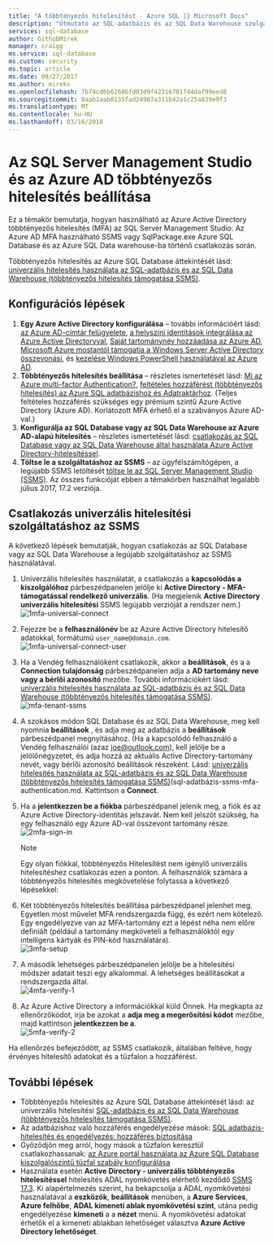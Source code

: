```yaml
---
title: "A többtényezős hitelesítést - Azure SQL |} Microsoft Docs"
description: "Útmutató az SQL-adatbázis és az SQL Data Warehouse szolgáltatáshoz az SSMS Multi-Factored-hitelesítés használatára."
services: sql-database
author: GithubMirek
manager: craigg
ms.service: sql-database
ms.custom: security
ms.topic: article
ms.date: 09/27/2017
ms.author: mireks
ms.openlocfilehash: 7b74cd6b62686fd03d9f42316701f44daf99eed8
ms.sourcegitcommit: 8aab1aab0135fad24987a311b42a1c25a839e9f3
ms.translationtype: MT
ms.contentlocale: hu-HU
ms.lasthandoff: 03/16/2018
---
```

# <a name="configure-multi-factor-authentication-for-sql-server-management-studio-and-azure-ad"></a>Az SQL Server Management Studio és az Azure AD többtényezős hitelesítés beállítása

Ez a témakör bemutatja, hogyan használható az Azure Active Directory többtényezős hitelesítés (MFA) az SQL Server Management Studio. Az Azure AD MFA használható SSMS vagy SqlPackage.exe Azure SQL Database és az Azure SQL Data warehouse-ba történő csatlakozás során.

Többtényezős hitelesítés az Azure SQL Database áttekintését lásd: [univerzális hitelesítés használata az SQL-adatbázis és az SQL Data Warehouse (többtényezős hitelesítés támogatása SSMS)](sql-database-ssms-mfa-authentication.md).

## <a name="configuration-steps"></a>Konfigurációs lépések

1. **Egy Azure Active Directory konfigurálása** – további információért lásd: [az Azure AD-címtár felügyelete](https://msdn.microsoft.com/library/azure/hh967611.aspx), [a helyszíni identitások integrálása az Azure Active Directoryval](../active-directory/active-directory-aadconnect.md), [ Saját tartománynév hozzáadása az Azure AD](https://azure.microsoft.com/blog/2012/11/28/windows-azure-now-supports-federation-with-windows-server-active-directory/), [Microsoft Azure mostantól támogatja a Windows Server Active Directory összevonási](https://azure.microsoft.com/blog/2012/11/28/windows-azure-now-supports-federation-with-windows-server-active-directory/), és [kezelése Windows PowerShell használatával az Azure AD](https://msdn.microsoft.com/library/azure/jj151815.aspx).
2. **Többtényezős hitelesítés beállítása** – részletes ismertetését lásd: [Mi az Azure multi-factor Authentication?](../multi-factor-authentication/multi-factor-authentication.md), [feltételes hozzáférést (többtényezős hitelesítés) az Azure SQL adatbázishoz és Adatraktárhoz](sql-database-conditional-access.md). (Teljes feltételes hozzáférés szükséges egy prémium szintű Azure Active Directory (Azure AD). Korlátozott MFA érhető el a szabványos Azure AD-val.)
3. **Konfigurálja az SQL Database vagy az SQL Data Warehouse az Azure AD-alapú hitelesítés** – részletes ismertetését lásd: [csatlakozás az SQL Database vagy az SQL Data Warehouse által használata Azure Active Directory-hitelesítéssel](sql-database-aad-authentication.md).
4. **Töltse le a szolgáltatáshoz az SSMS** – az ügyfélszámítógépen, a legújabb SSMS letöltését [töltse le az SQL Server Management Studio (SSMS)](https://msdn.microsoft.com/library/mt238290.aspx). Az összes funkcióját ebben a témakörben használhat legalább július 2017, 17.2 verziója.  

## <a name="connecting-by-using-universal-authentication-with-ssms"></a>Csatlakozás univerzális hitelesítési szolgáltatáshoz az SSMS

A következő lépések bemutatják, hogyan csatlakozás az SQL Database vagy az SQL Data Warehouse a legújabb szolgáltatáshoz az SSMS használatával.

1. Univerzális hitelesítés használatát, a csatlakozás a **kapcsolódás a kiszolgálóhoz** párbeszédpanelen jelölje ki **Active Directory - MFA-támogatással rendelkező univerzális**. (Ha megjelenik **Active Directory univerzális hitelesítési** SSMS legújabb verzióját a rendszer nem.)  
   ![1mfa-universal-connect][1]  
2. Fejezze be a **felhasználónév** be az Azure Active Directory hitelesítő adatokkal, formátumú `user_name@domain.com`.  
   ![1mfa-universal-connect-user](./media/sql-database-ssms-mfa-auth/1mfa-universal-connect-user.png)   
3. Ha a Vendég felhasználóként csatlakozik, akkor a **beállítások**, és a a **Connection tulajdonság** párbeszédpanelen adja a **AD tartomány neve vagy a bérlői azonosító** mezőbe. További információkért lásd: [univerzális hitelesítés használata az SQL-adatbázis és az SQL Data Warehouse (többtényezős hitelesítés támogatása SSMS)](sql-database-ssms-mfa-authentication.md).
   ![mfa-tenant-ssms](./media/sql-database-ssms-mfa-auth/mfa-tenant-ssms.png)   
4. A szokásos módon SQL Database és az SQL Data Warehouse, meg kell nyomnia **beállítások** , és adja meg az adatbázis a **beállítások** párbeszédpanel megnyitásához. (Ha a kapcsolódó felhasználó a Vendég felhasználói (azaz joe@outlook.com), kell jelölje be a jelölőnégyzetet, és adja hozzá az aktuális Active Directory-tartomány nevét, vagy bérlői azonosító beállítások részeként. Lásd: [univerzális hitelesítés használata az SQL-adatbázis és az SQL Data Warehouse (többtényezős hitelesítés támogatása SSMS)]()(sql-adatbázis-ssms-mfa-authentication.md. Kattintson a **Connect**.  
5. Ha a **jelentkezzen be a fiókba** párbeszédpanel jelenik meg, a fiók és az Azure Active Directory-identitás jelszavát. Nem kell jelszót szükség, ha egy felhasználó egy Azure AD-val összevont tartomány része.  
   ![2mfa-sign-in][2]  

   > [!NOTE]
   > Egy olyan fiókkal, többtényezős Hitelesítést nem igénylő univerzális hitelesítéshez csatlakozás ezen a ponton. A felhasználók számára a többtényezős hitelesítés megkövetelése folytassa a következő lépésekkel:
   >  
   
6. Két többtényezős hitelesítés beállítása párbeszédpanel jelenhet meg. Egyetlen most művelet MFA rendszergazda függ, és ezért nem kötelező. Egy engedélyezve van az MFA-tartomány ezt a lépést néha nem előre definiált (például a tartomány megköveteli a felhasználóktól egy intelligens kártyák és PIN-kód használatára).  
   ![3mfa-setup][3]  
7. A második lehetséges párbeszédpanelen jelölje be a hitelesítési módszer adatait teszi egy alkalommal. A lehetséges beállításokat a rendszergazda által.  
   ![4mfa-verify-1][4]  
8. Az Azure Active Directory a információkkal küld Önnek. Ha megkapta az ellenőrzőkódot, írja be azokat a **adja meg a megerősítési kódot** mezőbe, majd kattintson **jelentkezzen be a**.  
   ![5mfa-verify-2][5]  

Ha ellenőrzés befejeződött, az SSMS csatlakozik, általában feltéve, hogy érvényes hitelesítő adatokat és a tűzfalon a hozzáférést.

## <a name="next-steps"></a>További lépések

- Többtényezős hitelesítés az Azure SQL Database áttekintését lásd: az univerzális hitelesítési [SQL-adatbázis és az SQL Data Warehouse (többtényezős hitelesítés támogatása SSMS)](sql-database-ssms-mfa-authentication.md).  
- Az adatbázishoz való hozzáférés engedélyezése mások: [SQL adatbázis-hitelesítés és engedélyezés: hozzáférés biztosítása](sql-database-manage-logins.md)  
- Győződjön meg arról, hogy mások a tűzfalon keresztül csatlakozhassanak: [az Azure portál használata az Azure SQL Database kiszolgálószintű tűzfal szabály konfigurálása](sql-database-configure-firewall-settings.md)  
- Használata esetén **Active Directory - univerzális többtényezős hitelesítéssel** hitelesítés ADAL nyomkövetés elérhető kezdődő [SSMS 17.3](https://docs.microsoft.com/sql/ssms/download-sql-server-management-studio-ssms). Ki alapértelmezés szerint, ha bekapcsolja a ADAL nyomkövetési használatával a **eszközök**, **beállítások** menüben, a **Azure Services**, **Azure felhőbe**,  **ADAL kimeneti ablak nyomkövetési szint**, utána pedig engedélyezése **kimeneti** a a **nézet** menü. A nyomkövetési adatokat érhetők el a kimeneti ablakban lehetőséget választva **Azure Active Directory lehetőséget**.   


[1]: ./media/sql-database-ssms-mfa-auth/1mfa-universal-connect.png
[2]: ./media/sql-database-ssms-mfa-auth/2mfa-sign-in.png
[3]: ./media/sql-database-ssms-mfa-auth/3mfa-setup.png
[4]: ./media/sql-database-ssms-mfa-auth/4mfa-verify-1.png
[5]: ./media/sql-database-ssms-mfa-auth/5mfa-verify-2.png


